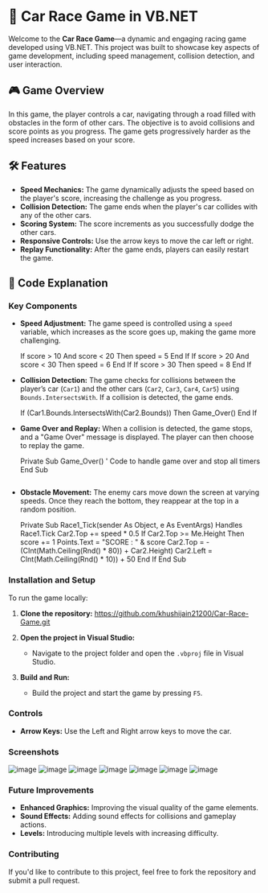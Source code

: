 # 🚗 Car Race Game in VB.NET

Welcome to the **Car Race Game**—a dynamic and engaging racing game developed using VB.NET. This project was built to showcase key aspects of game development, including speed management, collision detection, and user interaction.

## 🎮 Game Overview

In this game, the player controls a car, navigating through a road filled with obstacles in the form of other cars. The objective is to avoid collisions and score points as you progress. The game gets progressively harder as the speed increases based on your score.

## 🛠️ Features

- **Speed Mechanics:** The game dynamically adjusts the speed based on the player's score, increasing the challenge as you progress.
- **Collision Detection:** The game ends when the player's car collides with any of the other cars.
- **Scoring System:** The score increments as you successfully dodge the other cars.
- **Responsive Controls:** Use the arrow keys to move the car left or right.
- **Replay Functionality:** After the game ends, players can easily restart the game.

## 📄 Code Explanation

### Key Components

- **Speed Adjustment:** The game speed is controlled using a `speed` variable, which increases as the score goes up, making the game more challenging.
    
  If score > 10 And score < 20 Then
      speed = 5
  End If
  If score > 20 And score < 30 Then
      speed = 6
  End If
  If score > 30 Then
      speed = 8
  End If

  
- **Collision Detection:** The game checks for collisions between the player’s car (`Car1`) and the other cars (`Car2`, `Car3`, `Car4`, `Car5`) using `Bounds.IntersectsWith`. If a collision is detected, the game ends.
  
  If (Car1.Bounds.IntersectsWith(Car2.Bounds)) Then
      Game_Over()
  End If
  

- **Game Over and Replay:** When a collision is detected, the game stops, and a "Game Over" message is displayed. The player can then choose to replay the game.

  Private Sub Game_Over()
      ' Code to handle game over and stop all timers
  End Sub
  ```

- **Obstacle Movement:** The enemy cars move down the screen at varying speeds. Once they reach the bottom, they reappear at the top in a random position.

  Private Sub Race1_Tick(sender As Object, e As EventArgs) Handles Race1.Tick
      Car2.Top += speed * 0.5
      If Car2.Top >= Me.Height Then
          score += 1
          Points.Text = "SCORE : " & score
          Car2.Top = -(CInt(Math.Ceiling(Rnd() * 80)) + Car2.Height)
          Car2.Left = CInt(Math.Ceiling(Rnd() * 10)) + 50
      End If
  End Sub


### Installation and Setup

To run the game locally:

1. **Clone the repository:**
    https://github.com/khushijain21200/Car-Race-Game.git
   
   
3. **Open the project in Visual Studio:**
   - Navigate to the project folder and open the `.vbproj` file in Visual Studio.

4. **Build and Run:**
   - Build the project and start the game by pressing `F5`.

### Controls

- **Arrow Keys:** Use the Left and Right arrow keys to move the car.

### Screenshots
![image](https://github.com/user-attachments/assets/f6aadff2-7150-4211-96ab-630fde27a31b)
![image](https://github.com/user-attachments/assets/21743fbc-6b82-4f11-ae10-681eb1a39723)
![image](https://github.com/user-attachments/assets/b3ff7a24-de77-421e-a1b3-61743b47ba98)
![image](https://github.com/user-attachments/assets/72918523-9883-436c-b542-8df739fb4ba3)
![image](https://github.com/user-attachments/assets/95310ce5-0306-4676-9ae6-c2c75418b890)
![image](https://github.com/user-attachments/assets/e93a5f9e-ff0e-4cd0-9b5e-4f16b5311f20)
![image](https://github.com/user-attachments/assets/1e0a1b6b-9188-49a4-9469-31f0f3cdb31d)




### Future Improvements

- **Enhanced Graphics:** Improving the visual quality of the game elements.
- **Sound Effects:** Adding sound effects for collisions and gameplay actions.
- **Levels:** Introducing multiple levels with increasing difficulty.

### Contributing

If you'd like to contribute to this project, feel free to fork the repository and submit a pull request.


